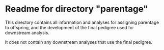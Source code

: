 # Readme for directory "parentage"

This directory contains all information and analyses for assigning parentage to offspring, and the development of the final pedigree used for downstream analysis.  

It does not contain any downstream analyses that use the final pedigree.